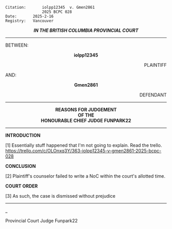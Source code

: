 	Citation:       iolpp12345  v. Gmen2861 
                	2025 BCPC 028
	Date:		2025-2-16
	Registry:	Vancouver

<p align="center"><b><i>
				IN THE BRITISH COLUMBIA PROVINCIAL COURT
</b></i>

---

BETWEEN:
<p align="center"><b>		iolpp12345				</b>
<p align="right">		PLAINTIFF
<p>				AND:
<p align="center"><b>		Gmen2861			</b>
<p align="right">		DEFENDANT

---
	
<p align="center"><b>		
				REASONS FOR JUDGEMENT
<br>				OF THE
<br>				HONOURABLE CHIEF JUDGE FUNPARK22

</b>

---

**INTRODUCTION**

[1] Essentially stuff happened that I'm not going to explain. Read the trello. https://trello.com/c/OLOnxq3Y/363-iolpp12345-v-gmen2861-2025-bcpc-028

**CONCLUSION**

[2] Plaintiff's counselor failed to write a NoC within the court's allotted time. 


**COURT ORDER**

[3] As such, the case is dismissed without prejudice

---

_
	
Provincial Court Judge Funpark22
